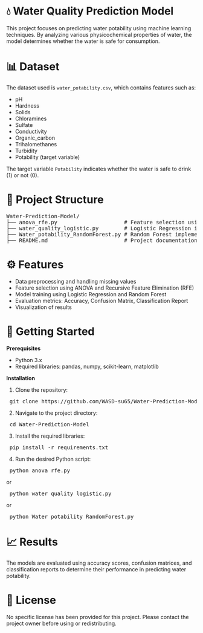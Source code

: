 # 💧 Water Quality Prediction Model

This project focuses on predicting water potability using machine learning techniques. By analyzing various physicochemical properties of water, the model determines whether the water is safe for consumption.

# 📊 Dataset

The dataset used is `water_potability.csv`, which contains features such as:

- pH
- Hardness
- Solids
- Chloramines
- Sulfate
- Conductivity
- Organic_carbon
- Trihalomethanes
- Turbidity
- Potability (target variable)

The target variable `Potability` indicates whether the water is safe to drink (1) or not (0).

# 🧪 Project Structure

<pre>Water-Prediction-Model/
├── anova_rfe.py                     # Feature selection using ANOVA and RFE
├── water_quality_logistic.py        # Logistic Regression implementation
├── Water_potability_RandomForest.py # Random Forest implementation
├── README.md                        # Project documentation</pre>

# ⚙️ Features

- Data preprocessing and handling missing values
- Feature selection using ANOVA and Recursive Feature Elimination (RFE)
- Model training using Logistic Regression and Random Forest
- Evaluation metrics: Accuracy, Confusion Matrix, Classification Report
- Visualization of results

# 🚀 Getting Started

**Prerequisites**
- Python 3.x
- Required libraries: pandas, numpy, scikit-learn, matplotlib

**Installation**

1. Clone the repository:
<pre> git clone https://github.com/WASD-su65/Water-Prediction-Model.git </pre>

2. Navigate to the project directory:
<pre> cd Water-Prediction-Model </pre>

3. Install the required libraries:
<pre> pip install -r requirements.txt </pre>

4. Run the desired Python script:
<pre> python anova_rfe.py </pre>

or

<pre> python water_quality_logistic.py </pre>

or

<pre> python Water_potability_RandomForest.py </pre>

# 📈 Results

The models are evaluated using accuracy scores, confusion matrices, and classification reports to determine their performance in predicting water potability.

# 📄 License

No specific license has been provided for this project. Please contact the project owner before using or redistributing.
